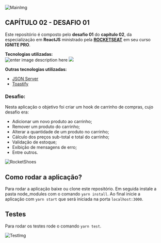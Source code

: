 ![MainImg](https://res.cloudinary.com/dloadb2bx/image/upload/v1635994845/0ff8ac80-8026-11eb-8ed1-e8b77764fbcd_el3ft3.png)

  

## CAPÍTULO 02 - DESAFIO 01

  

Este repositório é composto pelo **desafio 01** do **capítulo 02**, da especialização em **ReactJS** ministrado pela **[ROCKETSEAT](https://www.rocketseat.com.br/)** em seu curso **IGNITE PRO**.

  

**Tecnologias utilizadas:** <br>![enter image description here](https://img.shields.io/badge/React-20232A?style=for-the-badge&logo=react&logoColor=61DAFB) ![ ](https://img.shields.io/badge/TypeScript-007ACC?style=for-the-badge&logo=typescript&logoColor=white)

  **Outras tecnologias utilizadas:**
  - [JSON Server](https://github.com/typicode/json-server)
  - [Toastify](https://github.com/fkhadra/react-toastify#readme)
  

### Desafio:

Nesta aplicação o objetivo foi criar um hook de carrinho de compras, cujo desafio era:

-   Adicionar um novo produto ao carrinho;
-   Remover um produto do carrinho;
-   Alterar a quantidade de um produto no carrinho;
-   Cálculo dos preços sub-total e total do carrinho;
-   Validação de estoque;
-   Exibição de mensagens de erro;
-   Entre outros.
    

![RocketShoes](https://res.cloudinary.com/dloadb2bx/image/upload/v1637517601/rocket1_vcdr7x.gif)


## Como rodar a aplicação?
 

Para rodar a aplicação baixe ou clone este repositório. Em seguida instale a pasta node_modules com o comando `yarn install`. Ao final inicie a aplicação com `yarn start` que será iniciada na porta `localhost:3000`.

## Testes

Para rodar os testes rode o comando `yarn test`.

![TestImg](https://res.cloudinary.com/dloadb2bx/image/upload/v1637517946/rocketShoestest_dx4l5r.png)